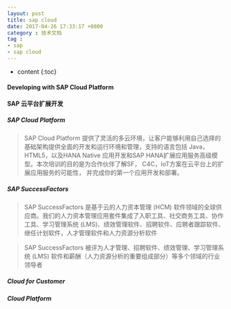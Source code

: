 ```yaml
---
layout: post
title: sap cloud
date: 2017-04-26 17:33:17 +0800
category : 技术文档
tag :
- sap
- sap cloud
---
```

* content
{:toc}


#### Developing with SAP Cloud Platform

**SAP 云平台扩展开发**

##### SAP Cloud Platform

>SAP Cloud Platform 提供了灵活的多云环境，让客户能够利用自己选择的基础架构提供全面的开发和运行环境和管理，支持的语言包括 Java，HTML5，以及HANA Native 应用开发和SAP HANA扩展应用服务高级模型。本次培训的目的是为合作伙伴了解SF， C4C，IoT方案在云平台上的扩展应用服务的可能性， 并完成你的第一个应用开发和部署。

##### SAP SuccessFactors

>SAP SuccessFactors 是基于云的人力资本管理 (HCM) 软件领域的全球供应商。我们的人力资本管理应用套件集成了入职工具、社交商务工具、协作工具、学习管理系统 (LMS)、绩效管理软件、招聘软件、应聘者跟踪软件、继任计划软件，人才管理软件和人力资源分析软件

>SAP SuccessFactors 被评为人才管理、招聘软件、绩效管理、学习管理系统 (LMS) 软件和薪酬（人力资源分析的重要组成部分）等多个领域的行业领导者



##### Cloud for Customer


##### Cloud Platform
 

